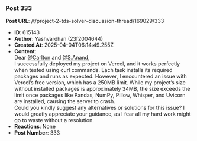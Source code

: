 ### Post 333
**Post URL**: /t/project-2-tds-solver-discussion-thread/169029/333
- **ID**: 615143
- **Author**: Yashvardhan (23f2004644)
- **Created At**: 2025-04-04T06:14:49.255Z
- **Content**:  
  Dear <a class="mention" href="/u/carlton">@Carlton</a> and <a class="mention" href="/u/s.anand">@S.Anand</a>,<br>
I successfully deployed my project on Vercel, and it works perfectly when tested using curl commands. Each task installs its required packages and runs as expected. However, I encountered an issue with Vercel’s free version, which has a 250MB limit. While my project’s size without installed packages is approximately 34MB, the size exceeds the limit once packages like Pandas, NumPy, Pillow, Whisper, and Uvicorn are installed, causing the server to crash.<br>
Could you kindly suggest any alternatives or solutions for this issue? I would greatly appreciate your guidance, as I fear all my hard work might go to waste without a resolution.
- **Reactions**: None
- **Post Number**: 333

